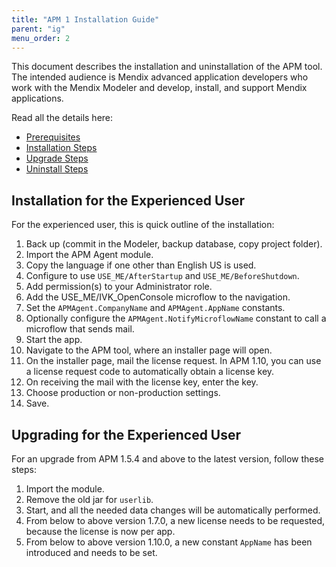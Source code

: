 ```yaml
---
title: "APM 1 Installation Guide"
parent: "ig"
menu_order: 2
---
```

This document describes the installation and uninstallation of the APM tool. The intended audience is Mendix advanced application developers who work with the Mendix Modeler and develop, install, and support Mendix applications.

Read all the details here:

*   [Prerequisites](ig1-prerequisites)
*   [Installation Steps](vig1-installation-steps)
*   [Upgrade Steps](ig1-upgrade-steps)
*   [Uninstall Steps](ig1-uninstall-steps)

## Installation for the Experienced User

For the experienced user, this is quick outline of the installation:

1. Back up (commit in the Modeler, backup database, copy project folder).
2. Import the APM Agent module.
3. Copy the language if one other than English US is used.
4. Configure to use `USE_ME/AfterStartup` and `USE_ME/BeforeShutdown`.
5. Add permission(s) to your Administrator role.
6. Add the USE_ME/IVK_OpenConsole microflow to the navigation.
7. Set the `APMAgent.CompanyName` and `APMAgent.AppName` constants.
8. Optionally configure the `APMAgent.NotifyMicroflowName` constant to call a microflow that sends mail.
9. Start the app.
10. Navigate to the APM tool, where an installer page will open.
11. On the installer page, mail the license request. In APM 1.10, you can use a license request code to automatically obtain a license key.
12. On receiving the mail with the license key, enter the key.
13. Choose production or non-production settings.
14. Save.

## Upgrading for the Experienced User

For an upgrade from APM 1.5.4 and above to the latest version, follow these steps:

1. Import the module.
2. Remove the old jar for `userlib`.
3. Start, and all the needed data changes will be automatically performed.
4. From below to above version 1.7.0, a new license needs to be requested, because the license is now per app.
5. From below to above version 1.10.0, a new constant `AppName` has been introduced and needs to be set.
